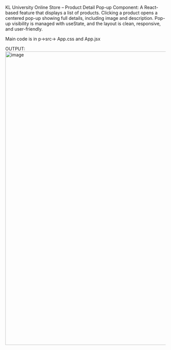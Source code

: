 KL University Online Store – Product Detail Pop-up Component:
A React-based feature that displays a list of products. Clicking a product opens a centered pop-up showing full details, including image and description. Pop-up visibility is managed with useState, and the layout is clean, responsive, and user-friendly.

Main code is in p->src-> App.css and App.jsx

OUTPUT:
<img width="1912" height="922" alt="image" src="https://github.com/user-attachments/assets/9dbd581f-b009-4bc5-9c46-dfe92a1f7dac" />
